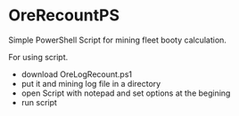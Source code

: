 # OreRecountPS

Simple PowerShell Script for mining fleet booty calculation.

For using script.
- download OreLogRecount.ps1
- put it and mining log file in a directory
- open Script with notepad and set options at the begining
- run script
